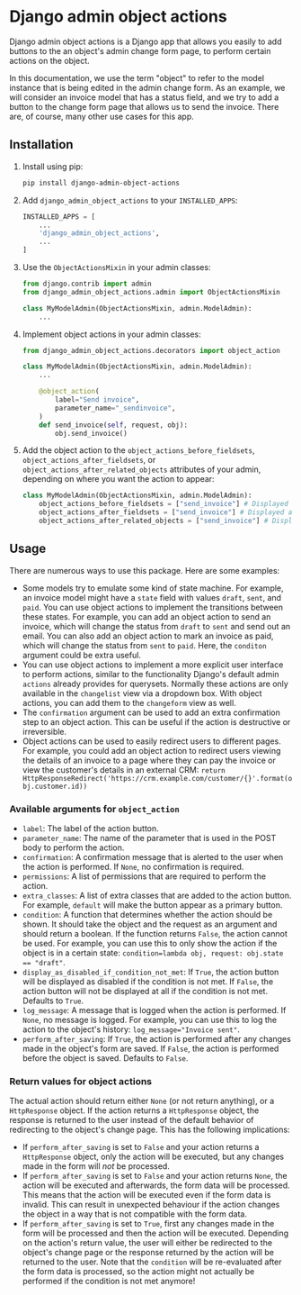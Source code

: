 # Django admin object actions

Django admin object actions is a Django app that allows you easily to add buttons to the an object's admin change form page, to perform certain actions on the object.

In this documentation, we use the term "object" to refer to the model instance that is being edited in the admin change form.
As an example, we will consider an invoice model that has a status field, and we try to add a button to the change form page that allows us to send the invoice. There are, of course, many other use cases for this app.

## Installation
1. Install using pip:
    ```bash
    pip install django-admin-object-actions
    ```
2. Add `django_admin_object_actions` to your `INSTALLED_APPS`:
    ```python
    INSTALLED_APPS = [
        ...
        'django_admin_object_actions',
        ...
    ]
    ```
3. Use the `ObjectActionsMixin` in your admin classes:
    ```python
    from django.contrib import admin
    from django_admin_object_actions.admin import ObjectActionsMixin

    class MyModelAdmin(ObjectActionsMixin, admin.ModelAdmin):
        ...
    ```
4. Implement object actions in your admin classes:
    ```python
    from django_admin_object_actions.decorators import object_action

    class MyModelAdmin(ObjectActionsMixin, admin.ModelAdmin):
        ...

        @object_action(
            label="Send invoice",
            parameter_name="_sendinvoice",
        )
        def send_invoice(self, request, obj):
            obj.send_invoice()
    ```
5. Add the object action to the `object_actions_before_fieldsets`, `object_actions_after_fieldsets`, or `object_actions_after_related_objects` attributes of your admin, depending on where you want the action to appear:
    ```python
    class MyModelAdmin(ObjectActionsMixin, admin.ModelAdmin):
        object_actions_before_fieldsets = ["send_invoice"] # Displayed at the top of the page before the change form's fieldsets
        object_actions_after_fieldsets = ["send_invoice"] # Displayed at the bottom of the page after the change form's fieldsets, but before any inlines (related objects)
        object_actions_after_related_objects = ["send_invoice"] # Displayed at the bottom of the page after the change form's fieldsets and inlines (related objects), right above the submit row
    ```
## Usage

There are numerous ways to use this package. Here are some examples:
- Some models try to emulate some kind of state machine. For example, an invoice model might have a `state` field with values `draft`, `sent`, and `paid`. You can use object actions to implement the transitions between these states. For example, you can add an object action to send an invoice, which will change the status from `draft` to `sent` and send out an email. You can also add an object action to mark an invoice as paid, which will change the status from `sent` to `paid`. Here, the `conditon` argument could be extra useful.
- You can use object actions to implement a more explicit user interface to perform actions, similar to the functionality Django's default admin `actions` already provides for querysets. Normally these actions are only available in the `changelist` view via a dropdown box. With object actions, you can add them to the `changeform` view as well.
- The `confirmation` argument can be used to add an extra confirmation step to an object action. This can be useful if the action is destructive or irreversible.
- Object actions can be used to easily redirect users to different pages. For example, you could add an object action to redirect users viewing the details of an invoice to a page where they can pay the invoice or view the customer's details in an external CRM: `return HttpResponseRedirect('https://crm.example.com/customer/{}'.format(obj.customer.id))`

### Available arguments for `object_action`
- `label`: The label of the action button.
- `parameter_name`: The name of the parameter that is used in the POST body to perform the action.
- `confirmation`: A confirmation message that is alerted to the user when the action is performed. If `None`, no confirmation is required.
- `permissions`: A list of permissions that are required to perform the action.
- `extra_classes`: A list of extra classes that are added to the action button. For example, `default` will make the button appear as a primary button.
- `condition`: A function that determines whether the action should be shown. It should take the object and the request as an argument and should return a boolean. If the function returns `False`, the action cannot be used. For example, you can use this to only show the action if the object is in a certain state: `condition=lambda obj, request: obj.state == "draft"`.
- `display_as_disabled_if_condition_not_met`: If `True`, the action button will be displayed as disabled if the condition is not met. If `False`, the action button will not be displayed at all if the condition is not met. Defaults to `True`.
- `log_message`: A message that is logged when the action is performed. If `None`, no message is logged. For example, you can use this to log the action to the object's history: `log_message="Invoice sent"`. 
- `perform_after_saving`: If `True`, the action is performed after any changes made in the object's form are saved. If `False`, the action is performed before the object is saved. Defaults to `False`.

### Return values for object actions
The actual action should return either `None` (or not return anything), or a `HttpResponse` object. If the action returns a `HttpResponse` object, the response is returned to the user instead of the default behavior of redirecting to the object's change page.
This has the following implications:

- If `perform_after_saving` is set to `False` and your action returns a `HttpResponse` object, only the action will be executed, but any changes made in the form will *not* be processed.
- If `perform_after_saving` is set to `False` and your action returns `None`, the action will be executed and afterwards, the form data will be processed. This means that the action will be executed even if the form data is invalid. This can result in unexpected behaviour if the action changes the object in a way that is not compatible with the form data.
- If `perform_after_saving` is set to `True`, first any changes made in the form will be processed and then the action will be executed. Depending on the action's return value, the user will either be redirected to the object's change page or the response returned by the action will be returned to the user. Note that the `condition` will be re-evaluated after the form data is processed, so the action might not actually be performed if the condition is not met anymore!

